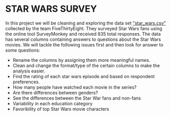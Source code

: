 # STAR WARS SURVEY
In this project we will be cleaning and exploring the data set ["star_wars.csv"](https://github.com/fivethirtyeight/data/blob/master/star-wars-survey/StarWars.csv) collected by 
the team FiveThirtyEight. They surveyed Star Wars fans using the online tool SurveyMonkey 
and received 835 total responses. The data has several columns containing answers to questions 
about the Star Wars movies.
We will tackle the following issues first and then look for answer to some questions:
* Rename the columns by assigning them more meaningful names.
* Clean and change the format/type of the certain columns to make the analysis easier.
* Find the rating of each star wars episode and based on respondent preferences.
* How many people have watched each movie in the series?
* Are there differences between genders?
* See the differences between the Star War fans and non-fans 
* Variability in each education category
* Favoribility of top Star Wars movie characters
